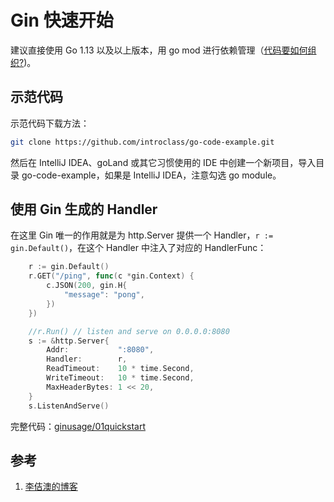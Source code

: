 <!-- toc -->
# Gin 快速开始

建议直接使用 Go 1.13 以及以上版本，用 go mod 进行依赖管理（[代码要如何组织?](../article/pkg.md))。

## 示范代码

示范代码下载方法：

```sh
git clone https://github.com/introclass/go-code-example.git
```

然后在 IntelliJ IDEA、goLand 或其它习惯使用的 IDE 中创建一个新项目，导入目录 go-code-example，如果是 IntelliJ IDEA，注意勾选 go module。

## 使用 Gin 生成的 Handler

在这里 Gin 唯一的作用就是为 http.Server 提供一个 Handler，`r := gin.Default()`，在这个 Handler 中注入了对应的 HandlerFunc：

```go
	r := gin.Default()
	r.GET("/ping", func(c *gin.Context) {
		c.JSON(200, gin.H{
			"message": "pong",
		})
	})

	//r.Run() // listen and serve on 0.0.0.0:8080
	s := &http.Server{
		Addr:           ":8080",
		Handler:        r,
		ReadTimeout:    10 * time.Second,
		WriteTimeout:   10 * time.Second,
		MaxHeaderBytes: 1 << 20,
	}
	s.ListenAndServe()
```

完整代码：[ginusage/01quickstart](https://github.com/introclass/go-code-example/tree/master/ginusage/01quickstart)

## 参考

1. [李佶澳的博客][1]

[1]: https://www.lijiaocn.com "李佶澳的博客"
